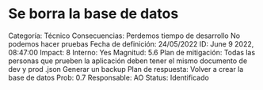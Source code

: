 # Se borra la base de datos

Categoría: Técnico
Consecuencias: Perdemos tiempo de desarrollo
No podemos hacer pruebas
Fecha de definición: 24/05/2022
ID: June 9 2022, 08:47:00
Impact: 8
Interno: Yes
Magnitud: 5.6
Plan de mitigación: Todas las personas que prueben la aplicación deben tener el mismo documento de dev y prod .json 
Generar un backup 
Plan de respuesta: Volver a crear la base de datos
Prob: 0.7
Responsable: AO
Status: Identificado